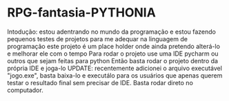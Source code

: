 # RPG-fantasia-PYTHONIA
Intodução: estou adentrando no mundo da programação e estou fazendo pequenos testes de projetos para me adequar na linguagem de programação
este projeto é um place holder onde ainda pretendo alterá-lo e melhorar ele com o tempo
Para rodar o projeto use uma IDE pycharm ou outros que sejam feitas para python
Então basta rodar o projeto dentro da própria IDE e joga-lo
UPDATE: recentemente adicionei o arquivo executável "jogo.exe", basta baixa-lo e executálo para os usuários que apenas querem testar o resultado final sem 
precisar de IDE. Basta rodar direto no computador.

